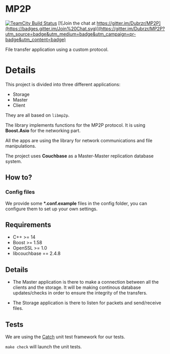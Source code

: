 # MP2P

[![TeamCity Build Status](https://img.shields.io/teamcity/http/42portal.com/teamcity/s/Mp2p_Build.svg?style=flat?label=TeamCity)](https://42portal.com/teamcity/viewType.html?buildTypeId=Mp2p_Build)
[![Join the chat at https://gitter.im/Dubrzr/MP2P](https://badges.gitter.im/Join%20Chat.svg)](https://gitter.im/Dubrzr/MP2P?utm_source=badge&utm_medium=badge&utm_campaign=pr-badge&utm_content=badge)

File transfer application using a custom protocol.

# Details

This project is divided into three different applications:

* Storage
* Master
* Client

They are all based on `libmp2p`.

The library implements functions for the MP2P protocol.
It is using **Boost.Asio** for the networking part.

All the apps are using the library for network communications and file
manipulations.

The project uses **Couchbase** as a Master-Master replication database system.

## How to?

### Config files

We provide some **\*.conf.example** files in the config folder,
you can configure them to set up your own settings.

## Requirements

* C++ >= 14
* Boost >= 1.58
* OpenSSL >= 1.0
* libcouchbase == 2.4.8

## Details

* The Master application is there to make a connection between all the clients
and the storage. It will be making continous database updates/checks in order
to ensure the integrity of the transfers.

* The Storage application is there to listen for packets and send/receive
files.

## Tests

We are using the [Catch](https://github.com/philsquared/Catch) unit test
framework for our tests.

`make check` will launch the unit tests.
